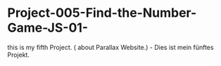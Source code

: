 # Project-005-Find-the-Number-Game-JS-01-
this is my fifth Project. ( about Parallax Website.) - Dies ist mein fünftes Projekt. 
